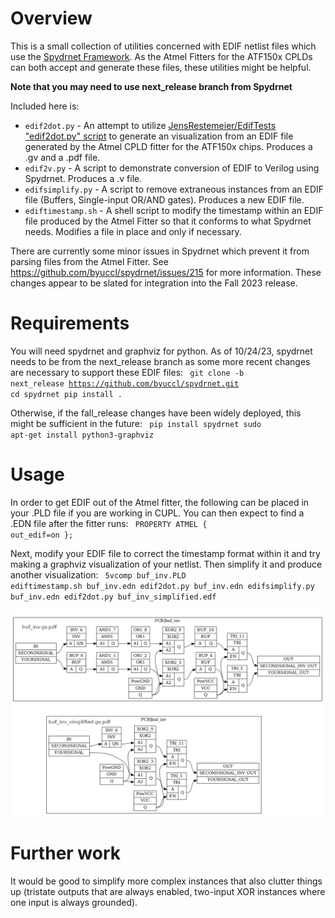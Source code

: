 # Overview
This is a small collection of utilities concerned with EDIF netlist files which use the <a href="https://byuccl.github.io/spydrnet/">Spydrnet Framework</a>.
As the Atmel Fitters for the ATF150x CPLDs can both accept and generate these files, these utilities might be helpful.

**Note that you may need to use next_release branch from Spydrnet**

Included here is:
* `edif2dot.py` - An attempt to utilize <a href="https://github.com/JensRestemeier/EdifTests">JensRestemeier/EdifTests "edif2dot.py" script</a> to generate an visualization from an EDIF file generated by the Atmel CPLD fitter for the ATF150x chips. Produces a .gv and a .pdf file.
* `edif2v.py` - A script to demonstrate conversion of EDIF to Verilog using Spydrnet. Produces a .v file.
* `edifsimplify.py` - A script to remove extraneous instances from an EDIF file (Buffers, Single-input OR/AND gates). Produces a new EDIF file.
* `ediftimestamp.sh` - A shell script to modify the timestamp within an EDIF file produced by the Atmel Fitter so that it conforms to what Spydrnet needs. Modifies a file in place and only if necessary.

There are currently some minor issues in Spydrnet which prevent it from parsing files from the Atmel Fitter. See https://github.com/byuccl/spydrnet/issues/215 for more information. These changes appear to be slated for integration into the Fall 2023 release.

# Requirements
You will need spydrnet and graphviz for python. As of 10/24/23, spydrnet needs to be from the next_release branch as some more recent changes are necessary to support these EDIF files:
<code>
git clone -b next_release https://github.com/byuccl/spydrnet.git
cd spydrnet
pip install .
</code>

Otherwise, if the fall_release changes have been widely deployed, this might be sufficient in the future:
<code>
pip install spydrnet
sudo apt-get install python3-graphviz
</code>

# Usage
In order to get EDIF out of the Atmel fitter, the following can be placed in your .PLD file if you are working in CUPL. You can then expect to find a .EDN file after the fitter runs:
<code>
PROPERTY ATMEL { out_edif=on };
</code>

Next, modify your EDIF file to correct the timestamp format within it and try making a graphviz visualization of your netlist. Then simplify it and produce another visualization:
<code>
5vcomp buf_inv.PLD
ediftimestamp.sh buf_inv.edn
edif2dot.py buf_inv.edn
edifsimplify.py buf_inv.edn
edif2dot.py buf_inv_simplified.edf
</code>

![Image of EDIF file visualized in its original and simplified form](edif_and_simplified_graphviz.png)

# Further work
It would be good to simplify more complex instances that also clutter things up (tristate outputs that are always enabled, two-input XOR instances where one input is always grounded).